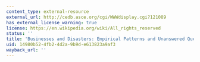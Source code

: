 ```yaml
---
content_type: external-resource
external_url: http://cedb.asce.org/cgi/WWWdisplay.cgi?121089
has_external_license_warning: true
license: https://en.wikipedia.org/wiki/All_rights_reserved
status: ''
title: 'Businesses and Disasters: Empirical Patterns and Unanswered Questions'
uid: 14980b52-4fb2-4d2a-9b9d-e613823a9af3
wayback_url: ''
---
```

